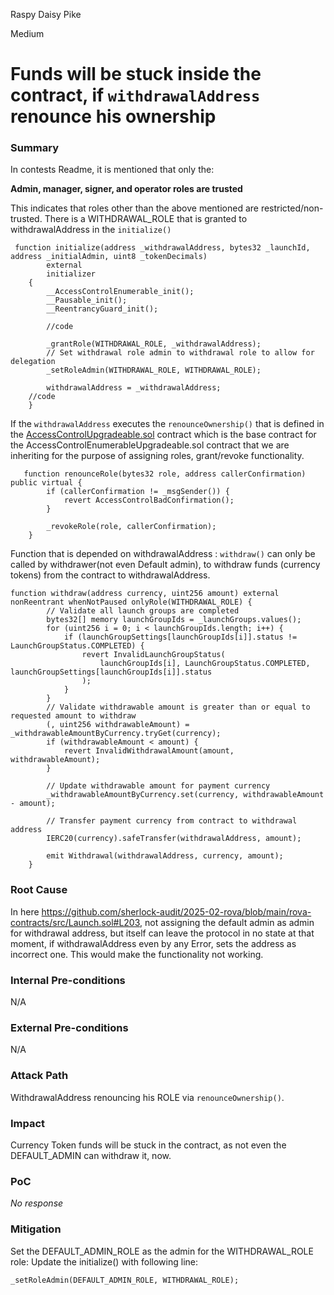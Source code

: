Raspy Daisy Pike

Medium

# Funds will be stuck inside the contract, if `withdrawalAddress` renounce his ownership

### Summary

In contests Readme, it is mentioned that only the:

**Admin, manager, signer, and operator roles are trusted**

This indicates that roles other than the above mentioned are restricted/non-trusted.
There is a WITHDRAWAL_ROLE that is granted to withdrawalAddress in the `initialize()`

```solidity
 function initialize(address _withdrawalAddress, bytes32 _launchId, address _initialAdmin, uint8 _tokenDecimals)
        external
        initializer
    {
        __AccessControlEnumerable_init();
        __Pausable_init();
        __ReentrancyGuard_init();

        //code

        _grantRole(WITHDRAWAL_ROLE, _withdrawalAddress);
        // Set withdrawal role admin to withdrawal role to allow for delegation
        _setRoleAdmin(WITHDRAWAL_ROLE, WITHDRAWAL_ROLE);

        withdrawalAddress = _withdrawalAddress;
    //code
    }
```


If the `withdrawalAddress` executes the `renounceOwnership()` that is defined in the [AccessControlUpgradeable.sol](https://github.com/OpenZeppelin/openzeppelin-contracts-upgradeable/blob/master/contracts/access/AccessControlUpgradeable.sol#L178-L184) contract which is the base contract for the AccessControlEnumerableUpgradeable.sol contract that we are inheriting for the purpose of assigning roles, grant/revoke functionality.
```solidity
   function renounceRole(bytes32 role, address callerConfirmation) public virtual {
        if (callerConfirmation != _msgSender()) {
            revert AccessControlBadConfirmation();
        }

        _revokeRole(role, callerConfirmation);
    }
```

Function that is depended on withdrawalAddress : `withdraw()` can only be called by withdrawer(not even Default admin), to withdraw funds  (currency tokens) from the contract to withdrawalAddress.


```solidity
function withdraw(address currency, uint256 amount) external nonReentrant whenNotPaused onlyRole(WITHDRAWAL_ROLE) {
        // Validate all launch groups are completed
        bytes32[] memory launchGroupIds = _launchGroups.values();
        for (uint256 i = 0; i < launchGroupIds.length; i++) {
            if (launchGroupSettings[launchGroupIds[i]].status != LaunchGroupStatus.COMPLETED) {
                revert InvalidLaunchGroupStatus(
                    launchGroupIds[i], LaunchGroupStatus.COMPLETED, launchGroupSettings[launchGroupIds[i]].status
                );
            }
        }
        // Validate withdrawable amount is greater than or equal to requested amount to withdraw
        (, uint256 withdrawableAmount) = _withdrawableAmountByCurrency.tryGet(currency);
        if (withdrawableAmount < amount) {
            revert InvalidWithdrawalAmount(amount, withdrawableAmount);
        }

        // Update withdrawable amount for payment currency
        _withdrawableAmountByCurrency.set(currency, withdrawableAmount - amount);

        // Transfer payment currency from contract to withdrawal address
        IERC20(currency).safeTransfer(withdrawalAddress, amount);

        emit Withdrawal(withdrawalAddress, currency, amount);
    }
```


### Root Cause

In here https://github.com/sherlock-audit/2025-02-rova/blob/main/rova-contracts/src/Launch.sol#L203, not assigning the default admin as admin for withdrawal address, but itself can leave the protocol in no state at that moment, if withdrawalAddress even by any Error, sets the address as incorrect one. This would make the functionality not working. 


### Internal Pre-conditions

N/A

### External Pre-conditions

N/A

### Attack Path

WithdrawalAddress renouncing his ROLE via `renounceOwnership()`.

### Impact

Currency Token funds will be stuck in the contract, as not even the DEFAULT_ADMIN can withdraw it, now.

### PoC

_No response_

### Mitigation

Set the DEFAULT_ADMIN_ROLE as the admin for the WITHDRAWAL_ROLE role:
Update the initialize() with following line:

```solidity
_setRoleAdmin(DEFAULT_ADMIN_ROLE, WITHDRAWAL_ROLE);
```